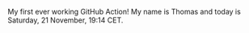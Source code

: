 My first ever working GitHub Action!
My name is Thomas and today is Saturday, 21 November, 19:14 CET. 
